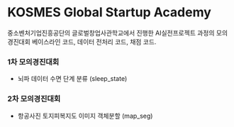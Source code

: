 # KOSMES Global Startup Academy
중소벤처기업진흥공단의 글로벌창업사관학교에서 진행한 AI실전프로젝트 과정의 모의경진대회 베이스라인 코드, 데이터 전처리 코드, 채점 코드.


### 1차 모의경진대회
* 뇌파 데이터 수면 단계 분류 (sleep_state)

### 2차 모의경진대회
* 항공사진 토지피복지도 이미지 객체분할 (map_seg)
